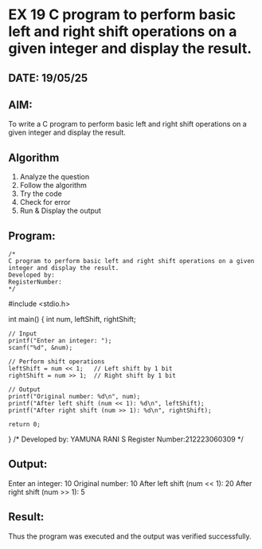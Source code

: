 # EX 19 C program to perform basic left and right shift operations on a given integer and display the result.
## DATE: 19/05/25
## AIM:
To write a C program to perform basic left and right shift operations on a given integer and display the result.

## Algorithm
1. Analyze the question
2. Follow the algorithm
3. Try the code
4.  Check for error
5. Run & Display the output  

## Program:
```
/*
C program to perform basic left and right shift operations on a given integer and display the result.
Developed by: 
RegisterNumber:  
*/
```
#include <stdio.h>

int main() {
    int num, leftShift, rightShift;

    // Input
    printf("Enter an integer: ");
    scanf("%d", &num);

    // Perform shift operations
    leftShift = num << 1;   // Left shift by 1 bit
    rightShift = num >> 1;  // Right shift by 1 bit

    // Output
    printf("Original number: %d\n", num);
    printf("After left shift (num << 1): %d\n", leftShift);
    printf("After right shift (num >> 1): %d\n", rightShift);

    return 0;
}
/*
Developed by: YAMUNA RANI S
Register Number:212223060309
*/


## Output:
Enter an integer: 10
Original number: 10
After left shift (num << 1): 20
After right shift (num >> 1): 5



## Result:
Thus the program was executed and the output was verified successfully.
